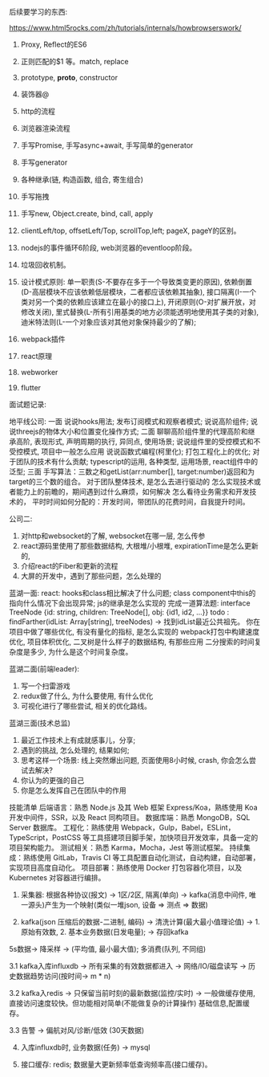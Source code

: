 



后续要学习的东西:

https://www.html5rocks.com/zh/tutorials/internals/howbrowserswork/


1. Proxy, Reflect的ES6
2. 正则匹配的$1 等。match, replace
3. prototype, __proto__, constructor
4. 装饰器@
5. http的流程
6. 浏览器渲染流程
7. 手写Promise, 手写async+await, 手写简单的generator
8. 手写generator
9. 各种继承(链, 构造函数, 组合, 寄生组合)
10. 手写拖拽
11. 手写new, Object.create, bind, call, apply
12. clientLeft/top, offsetLeft/Top, scrollTop,left; pageX, pageY的区别。
13. nodejs的事件循环6阶段, web浏览器的eventloop阶段。
14. 垃圾回收机制。
15. 设计模式原则: 单一职责(S-不要存在多于一个导致类变更的原因), 依赖倒置(D-高层模块不应该依赖低层模块，二者都应该依赖其抽象), 接口隔离(I-一个类对另一个类的依赖应该建立在最小的接口上), 开闭原则(O-对扩展开放，对修改关闭), 里式替换(L-所有引用基类的地方必须能透明地使用其子类的对象), 迪米特法则(L-一个对象应该对其他对象保持最少的了解);

3. webpack插件
4. react原理
5. webworker
6. flutter


面试题记录:

地平线公司:
一面
  说说hooks用法; 
  发布订阅模式和观察者模式; 
  说说高阶组件; 
  说说threejs的物体大小和位置变化操作方式; 
二面
  聊聊高阶组件里的代理高阶和继承高阶, 表现形式, 声明周期的执行, 异同点, 使用场景;
  说说组件里的受控模式和不受控模式, 项目中一般怎么应用
  说说函数式编程(柯里化); 
  打包工程化上的优化;
  对于团队的技术有什么贡献;
  typescript的运用, 各种类型, 运用场景, react组件中的泛型;
三面
  手写算法：三数之和getList(arr:number[], target:number)返回和为target的三个数的组合。
  对于团队整体技术, 是怎么去进行驱动的
  怎么实现技术或者能力上的前瞻的，期间遇到过什么麻烦，如何解决
  怎么看待业务需求和开发技术的，
  平时时间如何分配的：开发时间，带团队的花费时间，自我提升时间。

公司二: 
1. 对http和websocket的了解, websocket在哪一层, 怎么传参
2. react源码里使用了那些数据结构, 大根堆/小根堆, expirationTime是怎么更新的,
3. 介绍react的Fiber和更新的流程
4. 大屏的开发中，遇到了那些问题，怎么处理的

蓝湖一面: 
react: hooks和class相比解决了什么问题; class component中this的指向什么情况下会出现异常; 
js的继承是怎么实现的
完成一道算法题: 
    interface TreeNode {id: string,  children: TreeNode[], obj: {id1, id2, ...}}
    todo : findFarther(idList: Array[string], treeNodes) -> 找到idList最近公共祖先。
你在项目中做了哪些优化, 有没有量化的指标, 是怎么实现的
webpack打包中构建速度优化, 项目体积优化, 
二叉树是什么样子的数据结构, 有那些应用
二分搜索的时间复杂度是多少, 为什么是这个时间复杂度。

蓝湖二面(前端leader): 
1. 写一个扫雷游戏
2. redux做了什么, 为什么要使用, 有什么优化
3. 可视化进行了哪些尝试, 相关的优化路线。

蓝湖三面(技术总监)
1. 最近工作技术上有成就感事儿，分享; 
2. 遇到的挑战, 怎么处理的, 结果如何;
3. 思考这样一个场景: 线上突然爆出问题, 页面使用8小时候, crash, 你会怎么尝试去解决?
4. 你认为的更强的自己
5. 你是怎么发挥自己在团队中的作用


技能清单
后端语言：熟悉 Node.js 及其 Web 框架 Express/Koa，熟练使用 Koa 开发中间件，SSR，以及 React 同构项目。
数据库端：熟悉 MongoDB，SQL Server 数据库。
工程化：熟练使用 Webpack，Gulp，Babel，ESLint，TypeScript，PostCSS 等工具搭建项目脚手架，加快项目开发效率，具备一定的项目架构能力。
测试相关：熟悉 Karma，Mocha，Jest 等测试框架。
持续集成：熟练使用 GitLab，Travis CI 等工具配置自动化测试，自动构建，自动部署，实现项目高度自动化。
项目部署：熟练使用 Docker 打包容器化项目，以及 Kubernetes 对容器进行编排。


1. 采集器: 根据各种协议(报文) -> 1区/2区, 隔离(单向) -> kafka(消息中间件, 唯一源头)产生为一个映射(类似一堆json, 设备 => 测点 => 数据)

2. kafka(json 压缩后的数据-二进制, 编码) -> 清洗计算(最大最小值理论值) -> 1. 原始有效数, 2. 基本业务数据(日发电量); -> 存回kafka

5s数据-> 降采样 -> (平均值, 最小最大值); 多消费(队列, 不同组)

3.1 kafka入库influxdb -> 所有采集的有效数据都进入 -> 网络/IO/磁盘读写 -> 历史数据趋势访问(按时间-> m * n)

3.2 kafka入redis -> 只保留当前时刻的最新数据(监控/实时) -> 一般做缓存使用, 直接访问速度较快。但功能相对简单(不能做复杂的计算操作) 基础信息,配置缓存。

3.3 告警 -> 偏航对风/诊断/低效 (30天数据)

4. 入库influxdb时, 业务数据(任务) -> mysql

5. 接口缓存: redis; 数据量大更新频率低查询频率高(接口缓存)。

























